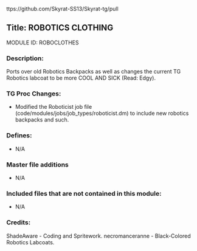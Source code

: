 ttps://github.com/Skyrat-SS13/Skyrat-tg/pull

## Title: ROBOTICS CLOTHING

MODULE ID: ROBOCLOTHES

### Description:

Ports over old Robotics Backpacks as well as changes the current TG Robotics labcoat to be more COOL AND SICK (Read: Edgy).

### TG Proc Changes:

- Modified the Roboticist job file (code/modules/jobs/job_types/roboticist.dm) to include new robotics backpacks and such.

### Defines:

- N/A

### Master file additions

- N/A

### Included files that are not contained in this module:

- N/A

### Credits:
ShadeAware - Coding and Spritework.
necromanceranne - Black-Colored Robotics Labcoats.
